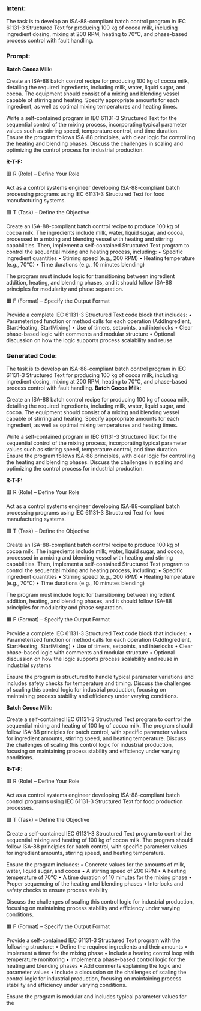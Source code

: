 ### Intent:
The task is to develop an ISA-88-compliant batch control program in IEC 61131-3 Structured Text for producing 100 kg of cocoa milk, including ingredient dosing, mixing at 200 RPM, heating to 70°C, and phase-based process control with fault handling.

### Prompt:
**Batch Cocoa Milk:**

Create an ISA-88 batch control recipe for producing 100 kg of cocoa milk, detailing the required ingredients, including milk, water, liquid sugar, and cocoa. The equipment should consist of a mixing and blending vessel capable of stirring and heating. Specify appropriate amounts for each ingredient, as well as optimal mixing temperatures and heating times.

Write a self-contained program in IEC 61131-3 Structured Text for the sequential control of the mixing process, incorporating typical parameter values such as stirring speed, temperature control, and time duration. Ensure the program follows ISA-88 principles, with clear logic for controlling the heating and blending phases. Discuss the challenges in scaling and optimizing the control process for industrial production.

**R-T-F:**

🟥 R (Role) – Define Your Role

Act as a control systems engineer developing ISA-88-compliant batch processing programs using IEC 61131-3 Structured Text for food manufacturing systems.

🟩 T (Task) – Define the Objective

Create an ISA-88-compliant batch control recipe to produce 100 kg of cocoa milk. The ingredients include milk, water, liquid sugar, and cocoa, processed in a mixing and blending vessel with heating and stirring capabilities. Then, implement a self-contained Structured Text program to control the sequential mixing and heating process, including:
	•	Specific ingredient quantities
	•	Stirring speed (e.g., 200 RPM)
	•	Heating temperature (e.g., 70°C)
	•	Time durations (e.g., 10 minutes blending)

The program must include logic for transitioning between ingredient addition, heating, and blending phases, and it should follow ISA-88 principles for modularity and phase separation.

🟧 F (Format) – Specify the Output Format

Provide a complete IEC 61131-3 Structured Text code block that includes:
	•	Parameterized function or method calls for each operation (AddIngredient, StartHeating, StartMixing)
	•	Use of timers, setpoints, and interlocks
	•	Clear phase-based logic with comments and modular structure
	•	Optional discussion on how the logic supports process scalability and reuse

### Generated Code:
The task is to develop an ISA-88-compliant batch control program in IEC 61131-3 Structured Text for producing 100 kg of cocoa milk, including ingredient dosing, mixing at 200 RPM, heating to 70°C, and phase-based process control with fault handling.
**Batch Cocoa Milk:**

Create an ISA-88 batch control recipe for producing 100 kg of cocoa milk, detailing the required ingredients, including milk, water, liquid sugar, and cocoa. The equipment should consist of a mixing and blending vessel capable of stirring and heating. Specify appropriate amounts for each ingredient, as well as optimal mixing temperatures and heating times.

Write a self-contained program in IEC 61131-3 Structured Text for the sequential control of the mixing process, incorporating typical parameter values such as stirring speed, temperature control, and time duration. Ensure the program follows ISA-88 principles, with clear logic for controlling the heating and blending phases. Discuss the challenges in scaling and optimizing the control process for industrial production.

**R-T-F:**

🟥 R (Role) – Define Your Role

Act as a control systems engineer developing ISA-88-compliant batch processing programs using IEC 61131-3 Structured Text for food manufacturing systems.

🟩 T (Task) – Define the Objective

Create an ISA-88-compliant batch control recipe to produce 100 kg of cocoa milk. The ingredients include milk, water, liquid sugar, and cocoa, processed in a mixing and blending vessel with heating and stirring capabilities. Then, implement a self-contained Structured Text program to control the sequential mixing and heating process, including:
	•	Specific ingredient quantities
	•	Stirring speed (e.g., 200 RPM)
	•	Heating temperature (e.g., 70°C)
	•	Time durations (e.g., 10 minutes blending)

The program must include logic for transitioning between ingredient addition, heating, and blending phases, and it should follow ISA-88 principles for modularity and phase separation.

🟧 F (Format) – Specify the Output Format

Provide a complete IEC 61131-3 Structured Text code block that includes:
	•	Parameterized function or method calls for each operation (AddIngredient, StartHeating, StartMixing)
	•	Use of timers, setpoints, and interlocks
	•	Clear phase-based logic with comments and modular structure
	•	Optional discussion on how the logic supports process scalability and reuse in industrial systems

Ensure the program is structured to handle typical parameter variations and includes safety checks for temperature and timing. Discuss the challenges of scaling this control logic for industrial production, focusing on maintaining process stability and efficiency under varying conditions.

**Batch Cocoa Milk:**

Create a self-contained IEC 61131-3 Structured Text program to control the sequential mixing and heating of 100 kg of cocoa milk. The program should follow ISA-88 principles for batch control, with specific parameter values for ingredient amounts, stirring speed, and heating temperature. Discuss the challenges of scaling this control logic for industrial production, focusing on maintaining process stability and efficiency under varying conditions.

**R-T-F:**

🟥 R (Role) – Define Your Role

Act as a control systems engineer developing ISA-88-compliant batch control programs using IEC 61131-3 Structured Text for food production processes.

🟩 T (Task) – Define the Objective

Create a self-contained IEC 61131-3 Structured Text program to control the sequential mixing and heating of 100 kg of cocoa milk. The program should follow ISA-88 principles for batch control, with specific parameter values for ingredient amounts, stirring speed, and heating temperature.

Ensure the program includes:
	•	Concrete values for the amounts of milk, water, liquid sugar, and cocoa
	•	A stirring speed of 200 RPM
	•	A heating temperature of 70°C
	•	A time duration of 10 minutes for the mixing phase
	•	Proper sequencing of the heating and blending phases
	•	Interlocks and safety checks to ensure process stability

Discuss the challenges of scaling this control logic for industrial production, focusing on maintaining process stability and efficiency under varying conditions.

🟧 F (Format) – Specify the Output Format

Provide a self-contained IEC 61131-3 Structured Text program with the following structure:
	•	Define the required ingredients and their amounts
	•	Implement a timer for the mixing phase
	•	Include a heating control loop with temperature monitoring
	•	Implement a phase-based control logic for the heating and blending phases
	•	Add comments explaining the logic and parameter values
	•	Include a discussion on the challenges of scaling the control logic for industrial production, focusing on maintaining process stability and efficiency under varying conditions.

Ensure the program is modular and includes typical parameter values for the
